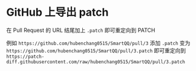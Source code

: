 # GitHub 上导出 patch

在 Pull Request 的 URL 结尾加上 `.patch` 即可重定向到 PATCH

例如 `https://github.com/hubenchang0515/SmartQQ/pull/3` 添加 `.patch`
变为 `https://github.com/hubenchang0515/SmartQQ/pull/3.patch` 
即可重定向到 `https://patch-diff.githubusercontent.com/raw/hubenchang0515/SmartQQ/pull/3.patch`